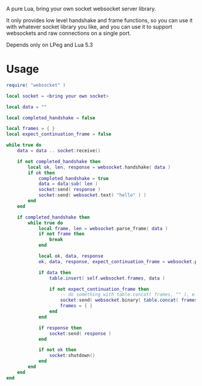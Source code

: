 A pure Lua, bring your own socket websocket server library.

It only provides low level handshake and frame functions, so you can use
it with whatever socket library you like, and you can use it to support
websockets and raw connections on a single port.

Depends only on LPeg and Lua 5.3


# Usage

```lua
require( "websocket" )

local socket = <bring your own socket>

local data = ""

local completed_handshake = false

local frames = { }
local expect_continuation_frame = false

while true do
	data = data .. socket:receive()

	if not completed_handshake then
		local ok, len, response = websocket.handshake( data )
		if ok then
			completed_handshake = true
			data = data:sub( len )
			socket:send( response )
			socket:send( websocket.text( "hello" ) )
		end
	end

	if completed_handshake then
		while true do
			local frame, len = websocket.parse_frame( data )
			if not frame then
				break
			end

			local ok, data, response
			ok, data, response, expect_continuation_frame = websocket.process_frame( frame, expect_continuation_frame )

			if data then
				table.insert( self.websocket.frames, data )

				if not expect_continuation_frame then
					-- do something with table.concat( frames, "" ), e.g.
					socket:send( websocket.binary( table.concat( frames, "" ) ) )
					frames = { }
				end
			end

			if response then
				socket:send( response )
			end

			if not ok then
				socket:shutdown()
			end
		end
	end
end
```

